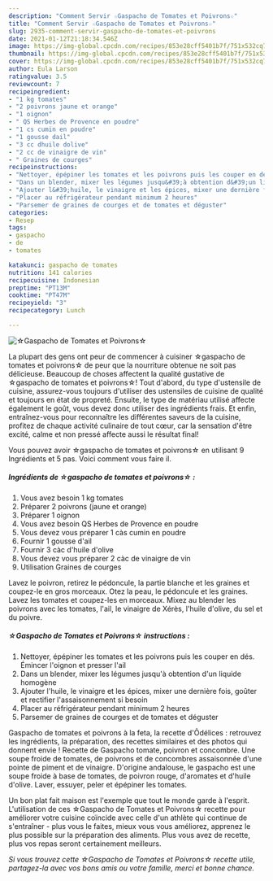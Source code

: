 ```yaml
---
description: "Comment Servir ☆Gaspacho de Tomates et Poivrons☆"
title: "Comment Servir ☆Gaspacho de Tomates et Poivrons☆"
slug: 2935-comment-servir-gaspacho-de-tomates-et-poivrons
date: 2021-01-12T21:18:34.546Z
image: https://img-global.cpcdn.com/recipes/853e28cff5401b7f/751x532cq70/☆gaspacho-de-tomates-et-poivrons☆-photo-principale-de-la-recette.jpg
thumbnail: https://img-global.cpcdn.com/recipes/853e28cff5401b7f/751x532cq70/☆gaspacho-de-tomates-et-poivrons☆-photo-principale-de-la-recette.jpg
cover: https://img-global.cpcdn.com/recipes/853e28cff5401b7f/751x532cq70/☆gaspacho-de-tomates-et-poivrons☆-photo-principale-de-la-recette.jpg
author: Eula Larson
ratingvalue: 3.5
reviewcount: 7
recipeingredient:
- "1 kg tomates"
- "2 poivrons jaune et orange"
- "1 oignon"
- " QS Herbes de Provence en poudre"
- "1 cs cumin en poudre"
- "1 gousse dail"
- "3 cc dhuile dolive"
- "2 cc de vinaigre de vin"
- " Graines de courges"
recipeinstructions:
- "Nettoyer, épépiner les tomates et les poivrons puis les couper en dés. Émincer l&#39;oignon et presser l&#39;ail"
- "Dans un blender, mixer les légumes jusqu&#39;à obtention d&#39;un liquide homogène"
- "Ajouter l&#39;huile, le vinaigre et les épices, mixer une dernière fois, goûter et rectifier l&#39;assaisonnement si besoin"
- "Placer au réfrigérateur pendant minimum 2 heures"
- "Parsemer de graines de courges et de tomates et déguster"
categories:
- Resep
tags:
- gaspacho
- de
- tomates

katakunci: gaspacho de tomates 
nutrition: 141 calories
recipecuisine: Indonesian
preptime: "PT13M"
cooktime: "PT47M"
recipeyield: "3"
recipecategory: Lunch

---
```



![☆Gaspacho de Tomates et Poivrons☆](https://img-global.cpcdn.com/recipes/853e28cff5401b7f/751x532cq70/☆gaspacho-de-tomates-et-poivrons☆-photo-principale-de-la-recette.jpg)

La plupart des gens ont peur de commencer à cuisiner ☆gaspacho de tomates et poivrons☆ de peur que la nourriture obtenue ne soit pas délicieuse. Beaucoup de choses affectent la qualité gustative de ☆gaspacho de tomates et poivrons☆! Tout d'abord, du type d'ustensile de cuisine, assurez-vous toujours d'utiliser des ustensiles de cuisine de qualité et toujours en état de propreté. Ensuite, le type de matériau utilisé affecte également le goût, vous devez donc utiliser des ingrédients frais. Et enfin, entraînez-vous pour reconnaître les différentes saveurs de la cuisine, profitez de chaque activité culinaire de tout cœur, car la sensation d'être excité, calme et non pressé affecte aussi le résultat final!

<!--inarticleads1-->

Vous pouvez avoir ☆gaspacho de tomates et poivrons☆ en utilisant 9 Ingrédients et 5 pas. Voici comment vous faire il.

##### Ingrédients de ☆gaspacho de tomates et poivrons☆ :

1. Vous avez besoin 1 kg tomates
1. Préparer 2 poivrons (jaune et orange)
1. Préparer 1 oignon
1. Vous avez besoin  QS Herbes de Provence en poudre
1. Vous devez vous préparer 1 càs cumin en poudre
1. Fournir 1 gousse d&#39;ail
1. Fournir 3 càc d&#39;huile d&#39;olive
1. Vous devez vous préparer 2 càc de vinaigre de vin
1. Utilisation  Graines de courges


Lavez le poivron, retirez le pédoncule, la partie blanche et les graines et coupez-le en gros morceaux. Otez la peau, le pédoncule et les graines. Lavez les tomates et coupez-les en morceaux. Mixez au blender les poivrons avec les tomates, l&#39;ail, le vinaigre de Xérès, l&#39;huile d&#39;olive, du sel et du poivre. 

<!--inarticleads2-->

##### ☆Gaspacho de Tomates et Poivrons☆ instructions :

1. Nettoyer, épépiner les tomates et les poivrons puis les couper en dés. Émincer l&#39;oignon et presser l&#39;ail
1. Dans un blender, mixer les légumes jusqu&#39;à obtention d&#39;un liquide homogène
1. Ajouter l&#39;huile, le vinaigre et les épices, mixer une dernière fois, goûter et rectifier l&#39;assaisonnement si besoin
1. Placer au réfrigérateur pendant minimum 2 heures
1. Parsemer de graines de courges et de tomates et déguster


Gaspacho de tomates et poivrons à la feta, la recette d&#39;Ôdélices : retrouvez les ingrédients, la préparation, des recettes similaires et des photos qui donnent envie ! Recette de Gaspacho tomate, poivron et concombre. Une soupe froide de tomates, de poivrons et de concombres assaisonnée d&#39;une pointe de piment et de vinaigre. D&#39;origine andalouse, le gaspacho est une soupe froide à base de tomates, de poivron rouge, d&#39;aromates et d&#39;huile d&#39;olive. Laver, essuyer, peler et épépiner les tomates. 

<!--inarticleads1-->

<p>
Un bon plat fait maison est l'exemple que tout le monde garde à l'esprit. L'utilisation de ces ☆Gaspacho de Tomates et Poivrons☆ recette pour améliorer votre cuisine coïncide avec celle d'un athlète qui continue de s'entraîner - plus vous le faites, mieux vous vous améliorez, apprenez le plus possible sur la préparation des aliments. Plus vous avez de recette, plus vos repas seront certainement meilleurs.
</p>

<p>
<i>Si vous trouvez cette ☆Gaspacho de Tomates et Poivrons☆ recette utile, partagez-la avec vos bons amis ou votre famille, merci et bonne chance.</i>
</p>
